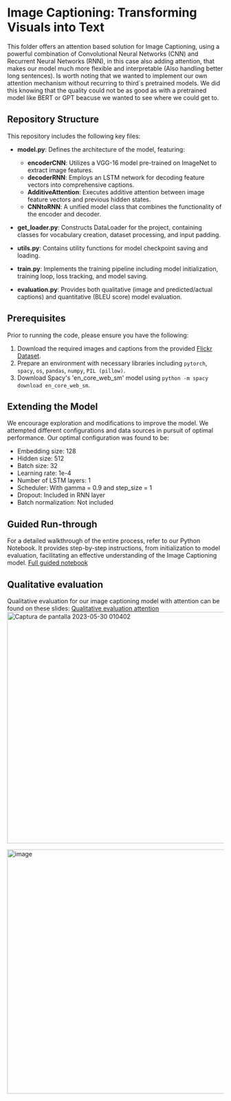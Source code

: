# Image Captioning: Transforming Visuals into Text

This folder offers an attention based solution for Image Captioning, using a powerful combination of Convolutional Neural Networks (CNN) and Recurrent Neural Networks (RNN), in this case also adding attention, that makes our model much more flexible and interpretable (Also handling better long sentences). Is worth noting that we wanted to implement our own attention mechanism without recurring to third´s pretrained models. We did this knowing that the quality could not be as good as with a pretrained model like BERT or GPT beacuse we wanted to see where we could get to.

## Repository Structure

This repository includes the following key files:

- **model.py**: Defines the architecture of the model, featuring:
  - **encoderCNN**: Utilizes a VGG-16 model pre-trained on ImageNet to extract image features.
  - **decoderRNN**: Employs an LSTM network for decoding feature vectors into comprehensive captions.
  - **AdditiveAttention**: Executes additive attention between image feature vectors and previous hidden states.
  - **CNNtoRNN**: A unified model class that combines the functionality of the encoder and decoder.

- **get_loader.py**: Constructs DataLoader for the project, containing classes for vocabulary creation, dataset processing, and input padding.

- **utils.py**: Contains utility functions for model checkpoint saving and loading.

- **train.py**: Implements the training pipeline including model initialization, training loop, loss tracking, and model saving.

- **evaluation.py**: Provides both qualitative (image and predicted/actual captions) and quantitative (BLEU score) model evaluation.

## Prerequisites

Prior to running the code, please ensure you have the following:

1. Download the required images and captions from the provided [Flickr Dataset](https://drive.google.com/drive/folders/1x2pDFbpIsA8fCUomwBpo6wBy0Yw9LFF_?usp=sharing).
2. Prepare an environment with necessary libraries including `pytorch`, `spacy`, `os`, `pandas`, `numpy`, `PIL (pillow)`.
3. Download Spacy's 'en_core_web_sm' model using `python -m spacy download en_core_web_sm`.

## Extending the Model

We encourage exploration and modifications to improve the model. We attempted different configurations and data sources in pursuit of optimal performance. Our optimal configuration was found to be:

- Embedding size: 128
- Hidden size: 512
- Batch size: 32
- Learning rate: 1e-4
- Number of LSTM layers: 1
- Scheduler: With gamma = 0.9 and step_size = 1
- Dropout: Included in RNN layer
- Batch normalization: Not included

## Guided Run-through

For a detailed walkthrough of the entire process, refer to our Python Notebook. It provides step-by-step instructions, from initialization to model evaluation, facilitating an effective understanding of the Image Captioning model. 
[Full guided notebook](https://colab.research.google.com/drive/1oNQmnL9KO0TSOi4bNFqvnAgi3FdRgI8V?authuser=4#scrollTo=TIU_x5x68vuw)

## Qualitative evaluation

Qualitative evaluation for our image captioning model with attention can be found on these slides: [Qualitative evaluation attention](https://docs.google.com/presentation/d/12JIvFaUerl8xQFJnY5fT7xTXw3kX638slbluTsOe_fc/edit?usp=sharing)
<img width="537" alt="Captura de pantalla 2023-05-30 010402" src="https://github.com/DCC-UAB/dlnn-project_ia-group_05/assets/87651732/39ac7196-de89-4172-8618-3a55e7ad2a04">

<img width="567" alt="image" src="https://github.com/DCC-UAB/dlnn-project_ia-group_05/assets/87651732/320be3f8-4d90-4ac4-88be-6678c25a6335">


